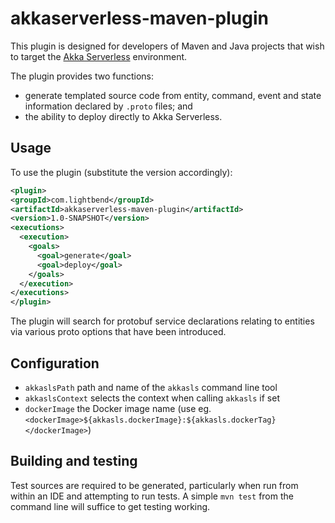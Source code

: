 # akkaserverless-maven-plugin

This plugin is designed for developers of Maven and Java projects that wish to target the
[Akka Serverless](https://www.lightbend.com/akka-serverless) environment.

The plugin provides two functions:

* generate templated source code from entity, command, event and state information declared by `.proto` files; and
* the ability to deploy directly to Akka Serverless.

## Usage

To use the plugin (substitute the version accordingly):

```xml
<plugin>
<groupId>com.lightbend</groupId>
<artifactId>akkaserverless-maven-plugin</artifactId>
<version>1.0-SNAPSHOT</version>
<executions>
  <execution>
    <goals>
      <goal>generate</goal>
      <goal>deploy</goal>
    </goals>
  </execution>
</executions>
</plugin>
```

The plugin will search for protobuf service declarations relating to entities via various proto options
that have been introduced.

## Configuration

- `akkaslsPath` path and name of the `akkasls` command line tool
- `akkaslsContext` selects the context when calling `akkasls` if set
- `dockerImage` the Docker image name (use eg. `<dockerImage>${akkasls.dockerImage}:${akkasls.dockerTag}</dockerImage>`)

## Building and testing

Test sources are required to be generated, particularly when run from within an IDE and attempting to run tests. A simple
`mvn test` from the command line will suffice to get testing working.
